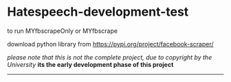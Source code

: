# Hatespeech-development-test

to run MYfbscrapeOnly or MYfbscrape

download python library from https://pypi.org/project/facebook-scraper/

*please note that this is not the complete project, due to copyright by the University*
**its the early development phase of this project**

---------------------------------------------------------------------------
